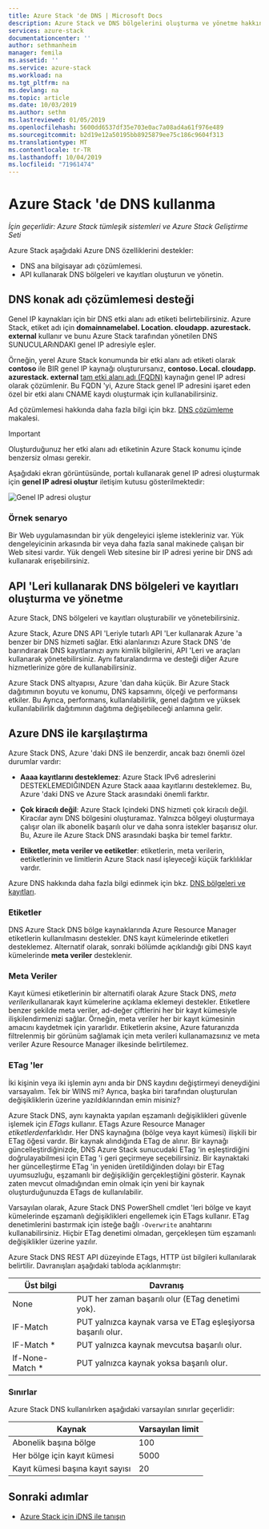 ```yaml
---
title: Azure Stack 'de DNS | Microsoft Docs
description: Azure Stack ve DNS bölgelerini oluşturma ve yönetme hakkında bilgi edinin.
services: azure-stack
documentationcenter: ''
author: sethmanheim
manager: femila
ms.assetid: ''
ms.service: azure-stack
ms.workload: na
ms.tgt_pltfrm: na
ms.devlang: na
ms.topic: article
ms.date: 10/03/2019
ms.author: sethm
ms.lastreviewed: 01/05/2019
ms.openlocfilehash: 5600dd6537df35e703e0ac7a08ad4a61f976e489
ms.sourcegitcommit: b2d19e12a50195bb8925879ee75c186c9604f313
ms.translationtype: MT
ms.contentlocale: tr-TR
ms.lasthandoff: 10/04/2019
ms.locfileid: "71961474"
---
```

# <a name="use-dns-in-azure-stack"></a>Azure Stack 'de DNS kullanma

*İçin geçerlidir: Azure Stack tümleşik sistemleri ve Azure Stack Geliştirme Seti*

Azure Stack aşağıdaki Azure DNS özelliklerini destekler:

* DNS ana bilgisayar adı çözümlemesi.
* API kullanarak DNS bölgeleri ve kayıtları oluşturun ve yönetin.

## <a name="support-for-dns-hostname-resolution"></a>DNS konak adı çözümlemesi desteği

Genel IP kaynakları için bir DNS etki alanı adı etiketi belirtebilirsiniz. Azure Stack, etiket adı için **domainnamelabel. Location. cloudapp. azurestack. external** kullanır ve bunu Azure Stack tarafından yönetilen DNS SUNUCULARıNDAKI genel IP adresiyle eşler.

Örneğin, yerel Azure Stack konumunda bir etki alanı adı etiketi olarak **contoso** ile BIR genel IP kaynağı oluşturursanız, **contoso. Local. cloudapp. azurestack. external** [tam etki alanı adı (FQDN)](https://en.wikipedia.org/wiki/Fully_qualified_domain_name) kaynağın genel IP adresi olarak çözümlenir. Bu FQDN 'yi, Azure Stack genel IP adresini işaret eden özel bir etki alanı CNAME kaydı oluşturmak için kullanabilirsiniz.

Ad çözümlemesi hakkında daha fazla bilgi için bkz. [DNS çözümleme](/azure/dns/dns-for-azure-services?toc=%2fazure%2fvirtual-machines%2fwindows%2ftoc.json) makalesi.

> [!IMPORTANT]
> Oluşturduğunuz her etki alanı adı etiketinin Azure Stack konumu içinde benzersiz olması gerekir.

Aşağıdaki ekran görüntüsünde, portalı kullanarak genel IP adresi oluşturmak için **genel IP adresi oluştur** iletişim kutusu gösterilmektedir:

![Genel IP adresi oluştur](media/azure-stack-dns/image01.png)

### <a name="example-scenario"></a>Örnek senaryo

Bir Web uygulamasından bir yük dengeleyici işleme istekleriniz var. Yük dengeleyicinin arkasında bir veya daha fazla sanal makinede çalışan bir Web sitesi vardır. Yük dengeli Web sitesine bir IP adresi yerine bir DNS adı kullanarak erişebilirsiniz.

## <a name="create-and-manage-dns-zones-and-records-using-the-apis"></a>API 'Leri kullanarak DNS bölgeleri ve kayıtları oluşturma ve yönetme

Azure Stack, DNS bölgeleri ve kayıtları oluşturabilir ve yönetebilirsiniz.

Azure Stack, Azure DNS API 'Leriyle tutarlı API 'Ler kullanarak Azure 'a benzer bir DNS hizmeti sağlar.  Etki alanlarınızı Azure Stack DNS 'de barındırarak DNS kayıtlarınızı aynı kimlik bilgilerini, API 'Leri ve araçları kullanarak yönetebilirsiniz. Aynı faturalandırma ve desteği diğer Azure hizmetlerinize göre de kullanabilirsiniz.

Azure Stack DNS altyapısı, Azure 'dan daha küçük. Bir Azure Stack dağıtımının boyutu ve konumu, DNS kapsamını, ölçeği ve performansı etkiler. Bu Ayrıca, performans, kullanılabilirlik, genel dağıtım ve yüksek kullanılabilirlik dağıtımının dağıtıma değişebileceği anlamına gelir.

## <a name="comparison-with-azure-dns"></a>Azure DNS ile karşılaştırma

Azure Stack DNS, Azure 'daki DNS ile benzerdir, ancak bazı önemli özel durumlar vardır:

* **Aaaa kayıtlarını desteklemez**: Azure Stack IPv6 adreslerini DESTEKLEMEDIĞINDEN Azure Stack aaaa kayıtlarını desteklemez. Bu, Azure 'daki DNS ve Azure Stack arasındaki önemli farktır.

* **Çok kiracılı değil**: Azure Stack Içindeki DNS hizmeti çok kiracılı değil. Kiracılar aynı DNS bölgesini oluşturamaz. Yalnızca bölgeyi oluşturmaya çalışır olan ilk abonelik başarılı olur ve daha sonra istekler başarısız olur. Bu, Azure ile Azure Stack DNS arasındaki başka bir temel farktır.

* **Etiketler, meta veriler ve eetiketler**: etiketlerin, meta verilerin, eetiketlerinin ve limitlerin Azure Stack nasıl işleyeceği küçük farklılıklar vardır.

Azure DNS hakkında daha fazla bilgi edinmek için bkz. [DNS bölgeleri ve kayıtları](/azure/dns/dns-zones-records).

### <a name="tags"></a>Etiketler

DNS Azure Stack DNS bölge kaynaklarında Azure Resource Manager etiketlerin kullanılmasını destekler. DNS kayıt kümelerinde etiketleri desteklemez. Alternatif olarak, sonraki bölümde açıklandığı gibi DNS kayıt kümelerinde **meta veriler** desteklenir.

### <a name="metadata"></a>Meta Veriler

Kayıt kümesi etiketlerinin bir alternatifi olarak Azure Stack DNS, *meta verileri*kullanarak kayıt kümelerine açıklama eklemeyi destekler. Etiketlere benzer şekilde meta veriler, ad-değer çiftlerini her bir kayıt kümesiyle ilişkilendirmenizi sağlar. Örneğin, meta veriler her bir kayıt kümesinin amacını kaydetmek için yararlıdır. Etiketlerin aksine, Azure faturanızda filtrelenmiş bir görünüm sağlamak için meta verileri kullanamazsınız ve meta veriler Azure Resource Manager ilkesinde belirtilemez.

### <a name="etags"></a>ETag 'ler

İki kişinin veya iki işlemin aynı anda bir DNS kaydını değiştirmeyi deneydiğini varsayalım. Tek bir WINS mi? Ayrıca, başka biri tarafından oluşturulan değişikliklerin üzerine yazıldıklarından emin misiniz?

Azure Stack DNS, aynı kaynakta yapılan eşzamanlı değişiklikleri güvenle işlemek için *ETags* kullanır. ETags Azure Resource Manager *etiketlerden*farklıdır. Her DNS kaynağına (bölge veya kayıt kümesi) ilişkili bir ETag öğesi vardır. Bir kaynak alındığında ETag de alınır. Bir kaynağı güncelleştirdiğinizde, DNS Azure Stack sunucudaki ETag 'in eşleştirdiğini doğrulayabilmesi için ETag 'i geri geçirmeye seçebilirsiniz. Bir kaynaktaki her güncelleştirme ETag 'in yeniden üretildiğinden dolayı bir ETag uyumsuzluğu, eşzamanlı bir değişikliğin gerçekleştiğini gösterir. Kaynak zaten mevcut olmadığından emin olmak için yeni bir kaynak oluşturduğunuzda ETags de kullanılabilir.

Varsayılan olarak, Azure Stack DNS PowerShell cmdlet 'leri bölge ve kayıt kümelerinde eşzamanlı değişiklikleri engellemek için ETags kullanır. ETag denetimlerini bastırmak için isteğe bağlı `-Overwrite` anahtarını kullanabilirsiniz. Hiçbir ETag denetimi olmadan, gerçekleşen tüm eşzamanlı değişiklikler üzerine yazılır.

Azure Stack DNS REST API düzeyinde ETags, HTTP üst bilgileri kullanılarak belirtilir. Davranışları aşağıdaki tabloda açıklanmıştır:

| Üst bilgi | Davranış|
|--------|---------|
| None   | PUT her zaman başarılı olur (ETag denetimi yok).|
| IF-Match| PUT yalnızca kaynak varsa ve ETag eşleşiyorsa başarılı olur.|
| IF-Match *| PUT yalnızca kaynak mevcutsa başarılı olur.|
| If-None-Match *| PUT yalnızca kaynak yoksa başarılı olur.|

### <a name="limits"></a>Sınırlar

Azure Stack DNS kullanılırken aşağıdaki varsayılan sınırlar geçerlidir:

| Kaynak| Varsayılan limit|
|---------|--------------|
| Abonelik başına bölge| 100|
| Her bölge için kayıt kümesi| 5000|
| Kayıt kümesi başına kayıt sayısı| 20|

## <a name="next-steps"></a>Sonraki adımlar

* [Azure Stack için iDNS ile tanışın](azure-stack-understanding-dns.md)
